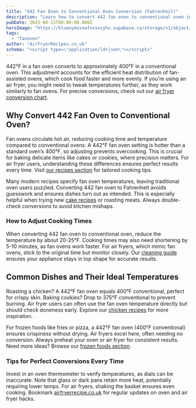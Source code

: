 ```yaml
---
title: "442 Fan Oven to Conventional Oven Conversion (Fahrenheit)"
description: "Learn how to convert 442 fan oven to conventional oven in Fahrenheit easily. Get perfect baking results every time with our simple guide."
pubDate: 2025-08-11T00:00:00.000Z
heroImage: "https://klueoymssxwfnxsvcyhv.supabase.co/storage/v1/object/public/md/442-fan-oven-to-conventional-oven-conversion-fahrenheit-ee56e3af.png"
tags:
  - "fanoven"
author: "AirFryerRecipes.co.uk"
schema: "<script type=\"application/ld+json\"></script>"
---
```


<p>442°F in a fan oven converts to approximately 400°F in a conventional oven. This adjustment accounts for the efficient heat distribution of fan-assisted ovens, which cook food faster and more evenly. If you're using an air fryer, you might need to tweak temperatures further, as they work similarly to fan ovens. For precise conversions, check out our <a href=https://www.airfryerrecipe.co.uk/air-fryer-conversion-chart>air fryer conversion chart</a>.</p>

<h2>Why Convert 442 Fan Oven to Conventional Oven?</h2>
<p>Fan ovens circulate hot air, reducing cooking time and temperature compared to conventional ovens. A 442°F fan oven setting is hotter than a standard oven’s 400°F, so adjusting prevents overcooking. This is crucial for baking delicate items like cakes or cookies, where precision matters. For air fryer users, understanding these differences ensures perfect results every time. Visit <a href=https://www.airfryerrecipe.co.uk/recipes>our recipes section</a> for tailored cooking tips.</p>

<p>Many modern recipes specify fan oven temperatures, leaving traditional oven users puzzled. Converting 442 fan oven to Fahrenheit avoids guesswork and ensures dishes turn out as intended. This is especially helpful when trying new <a href=https://www.airfryerrecipe.co.uk/recipe-category/cakes>cake recipes</a> or roasting meats. Always double-check conversions to avoid kitchen mishaps.</p>

<h3>How to Adjust Cooking Times</h3>
<p>When converting 442 fan oven to conventional oven, reduce the temperature by about 20-25°F. Cooking times may also need shortening by 5-10 minutes, as fan ovens work faster. For air fryers, which mimic fan ovens, stick to the original time but monitor closely. Our <a href=https://www.airfryerrecipe.co.uk/air-fryer-cleaner>cleaning guide</a> ensures your appliance stays in top shape for accurate results.</p>

<h2>Common Dishes and Their Ideal Temperatures</h2>
<p>Roasting a chicken? A 442°F fan oven equals 400°F conventional, perfect for crispy skin. Baking cookies? Drop to 375°F conventional to prevent burning. Air fryer users can often use the fan oven temperature directly but should check doneness early. Explore our <a href=https://www.airfryerrecipe.co.uk/recipe-category/chicken>chicken recipes</a> for more inspiration.</p>

<p>For frozen foods like fries or pizza, a 442°F fan oven (400°F conventional) ensures crispiness without drying. Air fryers excel here, often needing no conversion. Always preheat your oven or air fryer for consistent results. Need more ideas? Browse our <a href=https://www.airfryerrecipe.co.uk/recipe-category/frozen-foods>frozen foods section</a>.</p>

<h3>Tips for Perfect Conversions Every Time</h3>
<p>Invest in an oven thermometer to verify temperatures, as dials can be inaccurate. Note that glass or dark pans retain more heat, potentially requiring lower temps. For air fryers, shaking the basket ensures even cooking. Bookmark <a href=https://www.airfryerrecipe.co.uk>airfryerrecipe.co.uk</a> for regular updates on oven and air fryer hacks.</p>